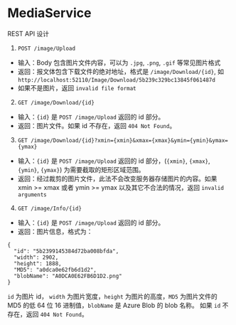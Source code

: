 # MediaService

REST API 设计

1.  `POST /image/Upload`
  + 输入：Body 包含图片文件内容，可以为 `.jpg`, `.png`, `.gif` 等常见图片格式         
  + 返回：报文体包含下载文件的绝对地址，格式是 `/image/Download/{id}`, 如 `http://localhost:52110/Image/Download/5b239c329bc13845f061487d`
  + 如果不是图片，返回 `invalid file format`        
2.  `GET /image/Download/{id}`
  + 输入：`{id}` 是 `POST /image/Upload` 返回的 id 部分。        
  + 返回：图片文件。如果 id 不存在，返回 `404 Not Found`。
3.  `GET /image/Download/{id}?xmin={xmin}&xmax={xmax}&ymin={ymin}&ymax={ymax}`
  + 输入：`{id}` 是 `POST /image/Upload` 返回的 id 部分，(`{xmin}`, `{xmax}`, `{ymin}`, `{ymax}`) 为需要截取的矩形区域范围。
  + 返回：经过裁剪的图片文件，此法不会改变服务器存储图片的内容。如果 xmin >= xmax 或者 ymin >= ymax 以及其它不合法的情况，返回 `invalid arguments` 
4.  `GET /image/Info/{id}`
  + 输入：`{id}` 是 `POST /image/Upload` 返回的 id 部分。
  + 返回：图片信息，格式为：
  
  ```
  {
    "id": "5b2399145384d72ba008bfda",
    "width": 2902,
    "height": 1888,
    "MD5": "a0dca0e62fb6d1d2",
    "blobName": "A0DCA0E62FB6D1D2.png"
  }
  ```
  `id` 为图片 id， `width` 为图片宽度，`height` 为图片的高度，`MD5` 为图片文件的 MD5 的低 64 位 16 进制值，`blobName` 是 Azure Blob 的 blob 名称。
  如果 `id` 不存在，返回 `404 Not Found`。
  

